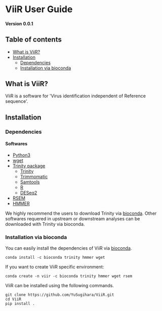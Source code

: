 # ViiR User Guide
#### Version 0.0.1

## Table of contents
- [What is ViiR?](#What-is-ViiR)
- [Installation](#Installation)
  + [Dependencies](#Dependencies)
  + [Installation via bioconda](#Installation-via-bioconda)


## What is ViiR?

ViiR is a software for 'Virus identification independent of Reference sequence'.

## Installation
### Dependencies
#### Softwares
- [Python3](https://www.python.org/downloads/)
- [wget](https://www.gnu.org/software/wget/)
- [Trinity package](https://github.com/trinityrnaseq/trinityrnaseq)
  + [Trinity](https://github.com/trinityrnaseq/trinityrnaseq)
  + [Trimmomatic](http://www.usadellab.org/cms/?page=trimmomatic)
  + [Samtools](http://www.htslib.org/doc/samtools.html)
  + [R](https://www.r-project.org/)
  + [DESeq2](https://bioconductor.org/packages/3.14/bioc/vignettes/DESeq2/inst/doc/DESeq2.html)
- [RSEM](https://deweylab.github.io/RSEM/)
- [HMMER](http://hmmer.org/)

We highly recommend the users to download Trinity via [bioconda](https://bioconda.github.io/).
Other softwares requered in upstream or downstream analyses can be downloaded with Trinity via bioconda.


### Installation via bioconda
You can easily install the dependencies of ViiR via [bioconda](https://bioconda.github.io/index.html).
```
conda install -c bioconda trinity hmmer wget
```

If you want to create ViiR specific environment:
```
conda create -n viir -c bioconda trinity hmmer wget rsem
```

ViiR can be installed using the following commands.
```
git clone https://github.com/YuSugihara/ViiR.git
cd ViiR
pip install . 
```

